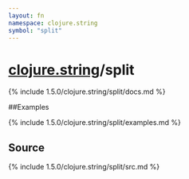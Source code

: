 ```yaml
---
layout: fn
namespace: clojure.string
symbol: "split"
---
```


# [clojure.string](../)/split

{% include 1.5.0/clojure.string/split/docs.md %}

##Examples

{% include 1.5.0/clojure.string/split/examples.md %}
## Source
{% include 1.5.0/clojure.string/split/src.md %}

